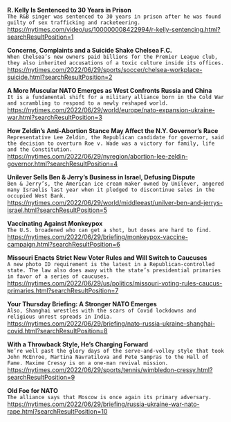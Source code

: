 **R. Kelly Is Sentenced to 30 Years in Prison**\
`The R&B singer was sentenced to 30 years in prison after he was found guilty of sex trafficking and racketeering.`\
https://nytimes.com/video/us/100000008422994/r-kelly-sentencing.html?searchResultPosition=1

**Concerns, Complaints and a Suicide Shake Chelsea F.C.**\
`When Chelsea’s new owners paid billions for the Premier League club, they also inherited accusations of a toxic culture inside its offices.`\
https://nytimes.com/2022/06/29/sports/soccer/chelsea-workplace-suicide.html?searchResultPosition=2

**A More Muscular NATO Emerges as West Confronts Russia and China**\
`It is a fundamental shift for a military alliance born in the Cold War and scrambling to respond to a newly reshaped world.`\
https://nytimes.com/2022/06/29/world/europe/nato-expansion-ukraine-war.html?searchResultPosition=3

**How Zeldin’s Anti-Abortion Stance May Affect the N.Y. Governor’s Race**\
`Representative Lee Zeldin, the Republican candidate for governor, said the decision to overturn Roe v. Wade was a victory for family, life and the Constitution.`\
https://nytimes.com/2022/06/29/nyregion/abortion-lee-zeldin-governor.html?searchResultPosition=4

**Unilever Sells Ben & Jerry’s Business in Israel, Defusing Dispute**\
`Ben & Jerry’s, the American ice cream maker owned by Unilever, angered many Israelis last year when it pledged to discontinue sales in the occupied West Bank.`\
https://nytimes.com/2022/06/29/world/middleeast/unilver-ben-and-jerrys-israel.html?searchResultPosition=5

**Vaccinating Against Monkeypox**\
`The U.S. broadened who can get a shot, but doses are hard to find.`\
https://nytimes.com/2022/06/29/briefing/monkeypox-vaccine-campaign.html?searchResultPosition=6

**Missouri Enacts Strict New Voter Rules and Will Switch to Caucuses**\
`A new photo ID requirement is the latest in a Republican-controlled state. The law also does away with the state’s presidential primaries in favor of a series of caucuses.`\
https://nytimes.com/2022/06/29/us/politics/missouri-voting-rules-caucus-primaries.html?searchResultPosition=7

**Your Thursday Briefing: A Stronger NATO Emerges**\
`Also, Shanghai wrestles with the scars of Covid lockdowns and religious unrest spreads in India.`\
https://nytimes.com/2022/06/29/briefing/nato-russia-ukraine-shanghai-covid.html?searchResultPosition=8

**With a Throwback Style, He’s Charging Forward**\
`We’re well past the glory days of the serve-and-volley style that took John McEnroe, Martina Navratilova and Pete Sampras to the Hall of Fame. Maxime Cressy is on a one-man revival mission.`\
https://nytimes.com/2022/06/29/sports/tennis/wimbledon-cressy.html?searchResultPosition=9

**Old Foe for NATO**\
`The alliance says that Moscow is once again its primary adversary.`\
https://nytimes.com/2022/06/29/briefing/russia-ukraine-war-nato-rape.html?searchResultPosition=10

